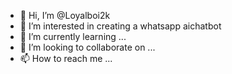 - 👋 Hi, I’m @Loyalboi2k
- 👀 I’m interested in creating a whatsapp aichatbot
- 🌱 I’m currently learning ...
- 💞️ I’m looking to collaborate on ...
- 📫 How to reach me ...

<!---
Loyalboi2k/Loyalboi2k is a ✨ special ✨ repository because its `README.md` (this file) appears on your GitHub profile.
You can click the Preview link to take a look at your changes.
--->
